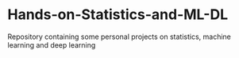 # Hands-on-Statistics-and-ML-DL
Repository containing some personal projects on statistics, machine learning and deep learning
